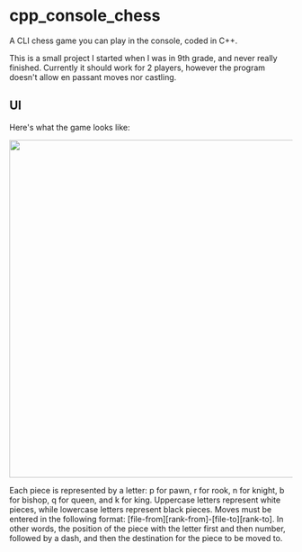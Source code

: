 # cpp_console_chess
A CLI chess game you can play in the console, coded in C++.

This is a small project I started when I was in 9th grade, and never really finished.
Currently it should work for 2 players, however the program doesn't allow en passant moves nor castling.

## UI
Here's what the game looks like:

<image src="https://user-images.githubusercontent.com/64991518/224203536-b17b5fb7-14af-4de9-a5ff-4e81ff70635d.png" width=600>

Each piece is represented by a letter: p for pawn, r for rook, n for knight, b for bishop, q for queen, and k for king.
Uppercase letters represent white pieces, while lowercase letters represent black pieces.
Moves must be entered in the following format: [file-from][rank-from]-[file-to][rank-to]. 
In other words, the position of the piece with the letter first and then number, followed by a dash, and then the destination for the piece to be moved to.
